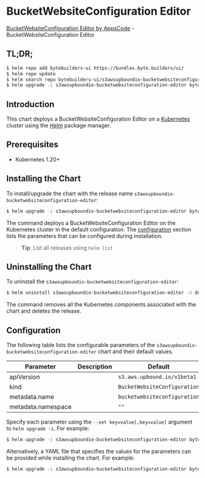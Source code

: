 # BucketWebsiteConfiguration Editor

[BucketWebsiteConfiguration Editor by AppsCode](https://byte.builders) - BucketWebsiteConfiguration Editor

## TL;DR;

```bash
$ helm repo add bytebuilders-ui https://bundles.byte.builders/ui/
$ helm repo update
$ helm search repo bytebuilders-ui/s3awsupboundio-bucketwebsiteconfiguration-editor --version=v0.4.18
$ helm upgrade -i s3awsupboundio-bucketwebsiteconfiguration-editor bytebuilders-ui/s3awsupboundio-bucketwebsiteconfiguration-editor -n default --create-namespace --version=v0.4.18
```

## Introduction

This chart deploys a BucketWebsiteConfiguration Editor on a [Kubernetes](http://kubernetes.io) cluster using the [Helm](https://helm.sh) package manager.

## Prerequisites

- Kubernetes 1.20+

## Installing the Chart

To install/upgrade the chart with the release name `s3awsupboundio-bucketwebsiteconfiguration-editor`:

```bash
$ helm upgrade -i s3awsupboundio-bucketwebsiteconfiguration-editor bytebuilders-ui/s3awsupboundio-bucketwebsiteconfiguration-editor -n default --create-namespace --version=v0.4.18
```

The command deploys a BucketWebsiteConfiguration Editor on the Kubernetes cluster in the default configuration. The [configuration](#configuration) section lists the parameters that can be configured during installation.

> **Tip**: List all releases using `helm list`

## Uninstalling the Chart

To uninstall the `s3awsupboundio-bucketwebsiteconfiguration-editor`:

```bash
$ helm uninstall s3awsupboundio-bucketwebsiteconfiguration-editor -n default
```

The command removes all the Kubernetes components associated with the chart and deletes the release.

## Configuration

The following table lists the configurable parameters of the `s3awsupboundio-bucketwebsiteconfiguration-editor` chart and their default values.

|     Parameter      | Description |                 Default                 |
|--------------------|-------------|-----------------------------------------|
| apiVersion         |             | <code>s3.aws.upbound.io/v1beta1</code>  |
| kind               |             | <code>BucketWebsiteConfiguration</code> |
| metadata.name      |             | <code>bucketwebsiteconfiguration</code> |
| metadata.namespace |             | <code>""</code>                         |


Specify each parameter using the `--set key=value[,key=value]` argument to `helm upgrade -i`. For example:

```bash
$ helm upgrade -i s3awsupboundio-bucketwebsiteconfiguration-editor bytebuilders-ui/s3awsupboundio-bucketwebsiteconfiguration-editor -n default --create-namespace --version=v0.4.18 --set apiVersion=s3.aws.upbound.io/v1beta1
```

Alternatively, a YAML file that specifies the values for the parameters can be provided while
installing the chart. For example:

```bash
$ helm upgrade -i s3awsupboundio-bucketwebsiteconfiguration-editor bytebuilders-ui/s3awsupboundio-bucketwebsiteconfiguration-editor -n default --create-namespace --version=v0.4.18 --values values.yaml
```
